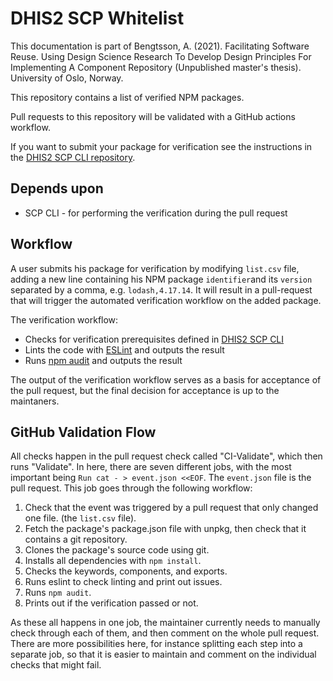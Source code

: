 # DHIS2 SCP Whitelist

This documentation is part of Bengtsson, A. (2021). Facilitating Software Reuse. Using Design Science Research To Develop Design Principles For Implementing A Component Repository (Unpublished master's thesis). University of Oslo, Norway.

This repository contains a list of verified NPM packages.

Pull requests to this repository will be validated with a GitHub actions workflow.

If you want to submit your package for verification see the instructions in the [DHIS2 SCP CLI repository](https://github.com/dhis2designlab/scp-cli/blob/master/README.md).

## Depends upon
* SCP CLI - for performing the verification during the pull request

## Workflow

A user submits his package for verification by modifying `list.csv` file, adding a new line containing his NPM package `identifier`and its `version` separated by a comma, e.g. `lodash,4.17.14`. It will result in a pull-request that will trigger the automated verification workflow on the added package. 

The verification workflow:

* Checks for verification prerequisites defined in [DHIS2 SCP CLI](https://github.com/dhis2designlab/scp-cli#package-verification-guide)
* Lints the code with [ESLint](https://www.npmjs.com/package/eslint) and outputs the result
* Runs [npm audit](https://docs.npmjs.com/cli/v6/commands/npm-audit) and outputs the result

The output of the verification workflow serves as a basis for acceptance of the pull request, but the final decision for acceptance is up to the maintaners. 

## GitHub Validation Flow
All checks happen in the pull request check called "CI-Validate", which then runs "Validate". In here, there are seven different jobs, with the most important being `Run cat - > event.json <<EOF`. The `event.json` file is the pull request. This job goes through the following workflow:
1. Check that the event was triggered by a pull request that only changed one file. (the `list.csv` file).
2. Fetch the package's package.json file with unpkg, then check that it contains a git repository.
3. Clones the package's source code using git.
4. Installs all dependencies with `npm install`.
5. Checks the keywords, components, and exports.
6. Runs eslint to check linting and print out issues.
7. Runs `npm audit`.
8. Prints out if the verification passed or not.

As these all happens in one job, the maintainer currently needs to manually check through each of them, and then comment on the whole pull request. There are more possibilities here, for instance splitting each step into a separate job, so that it is easier to maintain and comment on the individual checks that might fail.
